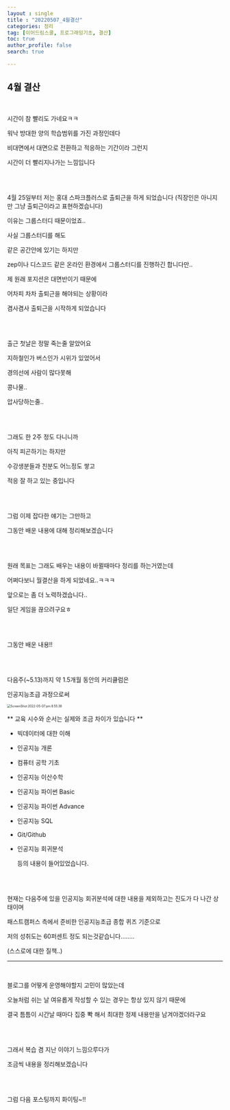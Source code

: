 ```yaml
---
layout : single
title : "20220507_4월결산"
categories: 정리
tag: [이어드림스쿨, 프로그래밍기초, 결산]
toc: true
author_profile: false
search: true

---
```




## 4월 결산



<br/>

시간이 참 빨리도 가네요ㅋㅋ 

워낙 방대한 양의 학습범위를 가진 과정인데다

비대면에서 대면으로 전환하고 적응하는 기간이라 그런지

시간이 더 빨리지나가는 느낌입니다

<br/>

<br/>

4월 25일부터 저는 홍대 스파크플러스로 출퇴근을 하게 되었습니다 (직장인은 아니지만 그냥 출퇴근이라고 표현하겠습니다)

이유는 그룹스터디 때문이었죠..

사실 그룹스터디를 해도 

같은 공간안에 있기는 하지만

zep이나 디스코드 같은 온라인 환경에서 그룹스터디를 진행하긴 합니다만..

제 원래 포지션은 대면반이기 때문에

어차피 차차 출퇴근을 해야되는 상황이라

겸사겸사 출퇴근을 시작하게 되었습니다

<br/>

<br/>

출근 첫날은 정말 죽는줄 알았어요

지하철인가 버스인가 시위가 있었어서

경의선에 사람이 많다못해

콩나물..

압사당하는줄..

<br/>

<br/>

그래도 한 2주 정도 다니니까

아직 피곤하기는 하지만

수강생분들과 친분도 어느정도 쌓고

적응 잘 하고 있는 중입니다

<br/>

<br/>

그럼 이제 잡다한 얘기는 그만하고

그동안 배운 내용에 대해 정리해보겠습니다

<br/>

<br/>

원래 목표는 그래도 배우는 내용이 바뀔때마다 정리를 하는거였는데

어쩌다보니 월결산을 하게 되었네요..ㅋㅋㅋ

앞으로는 좀 더 노력하겠습니다..

일단 게임을 끊으려구요ㅎ

<br/>

<br/>

그동안 배운 내용!!

<br/>

<br/>

다음주(~5.13)까지 약 1.5개월 동안의 커리큘럼은

인공지능초급 과정으로써

<img src="../../images/2022-05-07-4월결산/ScreenShot 2022-05-07 pm 8.55.38.png" alt="ScreenShot 2022-05-07 pm 8.55.38" style="zoom:50%;" />

 ** 교육 시수와 순서는 실제와 조금 차이가 있습니다 **

* 빅데이터에 대한 이해 

* 인공지능 개론 

* 컴퓨터 공학 기초 

* 인공지능 이산수학

* 인공지능 파이썬 Basic

* 인공지능 파이썬 Advance

* 인공지능 SQL

* Git/Github

* 인공지능 회귀분석 

  등의 내용이 들어있었습니다.

<br/>

<br/>

현재는 다음주에 있을 인공지능 회귀분석에 대한 내용을 제외하고는 진도가 다 나간 상태이며

패스트캠퍼스 측에서 준비한 인공지능초급 종합 퀴즈 기준으로

저의 성취도는 60퍼센트 정도 되는것같습니다........

(스스로에 대한 질책..)

---

<br/>

블로그를 어떻게 운영해야할지 고민이 많았는데

오늘처럼 쉬는 날 여유롭게 작성할 수 있는 경우는 항상 있지 않기 때문에

결국 틈틈이 시간날 때마다 집중 뽝 해서 최대한 정제 내용만을 남겨야겠더라구요

<br/>

<br/>

그래서 복습 겸 지난 이야기 느낌으루다가

조금씩 내용을 정리해보겠습니다

<br/>

<br/>

그럼 다음 포스팅까지 화이팅~!!

 